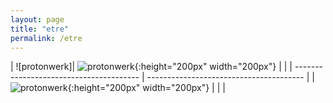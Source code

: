 ```yaml
---
layout: page
title: "etre"
permalink: /etre
---
```



| ![protonwerk]| ![protonwerk](https://github.com/kbys88/kbys88.github.io/assets/142012962/e4834db3-b2be-4e9c-b1f0-8458be217a95){:height="200px" width="200px"}       |  |
| --------------------------------------- | --------------------------------------- |
| ![protonwerk](https://github.com/kbys88/kbys88.github.io/assets/142012962/e4834db3-b2be-4e9c-b1f0-8458be217a95){:height="200px" width="200px"}       | |                                         |

